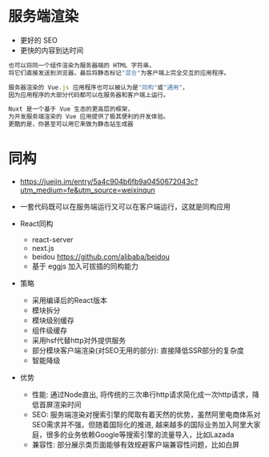 # 服务端渲染

- 更好的 SEO
- 更快的内容到达时间

```javascript
也可以将同一个组件渲染为服务器端的 HTML 字符串，
将它们直接发送到浏览器，最后将静态标记"混合"为客户端上完全交互的应用程序。

服务器渲染的 Vue.js 应用程序也可以被认为是"同构"或"通用"，
因为应用程序的大部分代码都可以在服务器和客户端上运行。

Nuxt 是一个基于 Vue 生态的更高层的框架，
为开发服务端渲染的 Vue 应用提供了极其便利的开发体验。
更酷的是，你甚至可以用它来做为静态站生成器
```

# 同构

- <https://juejin.im/entry/5a4c904b6fb9a0450672043c?utm_medium=fe&utm_source=weixinqun>
- 一套代码既可以在服务端运行又可以在客户端运行，这就是同构应用
- React同构

  - react-server
  - next.js
  - beidou <https://github.com/alibaba/beidou>
  - 基于 eggjs 加入可拔插的同构能力

- 策略

  - 采用编译后的React版本
  - 模块拆分
  - 模块级别缓存
  - 组件级缓存
  - 采用hsf代替http对外提供服务
  - 部分模块客户端渲染(对SEO无用的部分): 直接降低SSR部分的复杂度
  - 智能降级

- 优势

  - 性能: 通过Node直出, 将传统的三次串行http请求简化成一次http请求，降低首屏渲染时间
  - SEO: 服务端渲染对搜索引擎的爬取有着天然的优势，虽然阿里电商体系对SEO需求并不强，但随着国际化的推进, 越来越多的国际业务加入阿里大家庭，很多的业务依赖Google等搜索引擎的流量导入，比如Lazada
  - 兼容性: 部分展示类页面能够有效规避客户端兼容性问题，比如白屏
